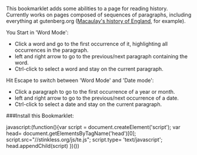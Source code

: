 This bookmarklet adds some abilities to a page for reading
history. Currently works on pages composed of sequences of paragraphs,
including everything at gutenberg.org ([Macaulay's history of
England,](http://www.gutenberg.org/files/2612/2612-h/2612-h.htm) for
example).

You Start in 'Word Mode':

* Click a word and go to the first occurrence of it, highlighting all occurrences in the paragraph.
* left and right arrow to go to the previous/next paragraph containing the word.
* Ctrl-click to select a word and stay on the current paragraph.

Hit Escape to switch between 'Word Mode' and 'Date mode':

* Click a paragraph to go to the first occurrence of a year or month.
* left and right arrow to go to the previous/next occurrence of a date.
* Ctrl-click to select a date and stay on the current paragraph.

###Install this Bookmarklet: 

<p>
javascript:(function(){var script = document.createElement('script'); var head= document.getElementsByTagName('head')[0]; script.src="//stinkless.org/js/te.js"; script.type= 'text/javascript'; head.appendChild(script) })())
</p>